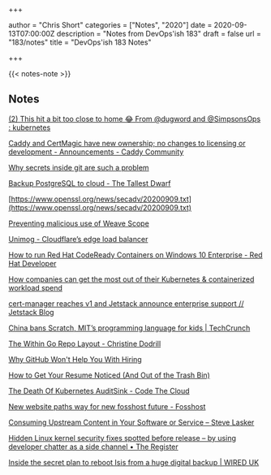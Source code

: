 +++

author = "Chris Short"
categories = ["Notes", "2020"]
date = 2020-09-13T07:00:00Z
description = "Notes from DevOps'ish 183"
draft = false
url = "183/notes"
title = "DevOps'ish 183 Notes"

+++

{{< notes-note >}}

## Notes

[(2) This hit a bit too close to home 😂 From @dugword and @SimpsonsOps : kubernetes](https://www.reddit.com/r/kubernetes/comments/ir5qnd/this_hit_a_bit_too_close_to_home_from_dugword_and/?utm_source=share&utm_medium=ios_app&utm_name=iossmf)

[Caddy and CertMagic have new ownership; no changes to licensing or development - Announcements - Caddy Community](https://caddy.community/t/caddy-and-certmagic-have-new-ownership-no-changes-to-licensing-or-development/9754)

[Why secrets inside git are such a problem](https://blog.gitguardian.com/secrets-credentials-api-git/)

[Backup PostgreSQL to cloud - The Tallest Dwarf](https://abishekmuthian.com/backup-postgresql-to-cloud/)

[https://www.openssl.org/news/secadv/20200909.txt](https://www.openssl.org/news/secadv/20200909.txt)

[Preventing malicious use of Weave Scope](https://www.weave.works/blog/preventing-malicious-use-of-weave-scope)

[Unimog - Cloudflare’s edge load balancer](https://blog.cloudflare.com/unimog-cloudflares-edge-load-balancer/)

[How to run Red Hat CodeReady Containers on Windows 10 Enterprise - Red Hat Developer](https://developers.redhat.com/blog/2020/09/09/how-to-run-red-hat-codeready-containers-on-windows-10-enterprise/)

[How companies can get the most out of their Kubernetes & containerized workload spend](https://www.geektime.com/kubernetes-and-containers-workload-spend/)

[cert-manager reaches v1 and Jetstack announce enterprise support // Jetstack Blog](https://blog.jetstack.io/blog/cert-manager-1.0/)

[China bans Scratch, MIT’s programming language for kids | TechCrunch](https://techcrunch.com/2020/09/07/scratch-ban-in-china/)

[The Within Go Repo Layout - Christine Dodrill](https://christine.website/blog/within-go-repo-layout-2020-09-07)

[Why GitHub Won't Help You With Hiring](https://www.benfrederickson.com/github-wont-help-with-hiring/)

[How to Get Your Resume Noticed (And Out of the Trash Bin)](https://hbr.org/2020/09/how-to-get-your-resume-noticed-and-out-of-the-trash-bin)

[The Death Of Kubernetes AuditSink - Code The Cloud](https://dev.bitolog.com/the-death-of-kubernetes-auditsink/)

[New website paths way for new fosshost future - Fosshost](https://fosshost.org/news/new-website-for-fosshost-project/)

[Consuming Upstream Content in Your Software or Service – Steve Lasker](https://stevelasker.blog/2020/09/01/consuming-upstream-content/)

[Hidden Linux kernel security fixes spotted before release – by using developer chatter as a side channel • The Register](https://www.theregister.com/2020/09/04/linux_kernel_flaw_detection/)

[Inside the secret plan to reboot Isis from a huge digital backup | WIRED UK](https://www.wired.co.uk/article/isis-digital-backup)
